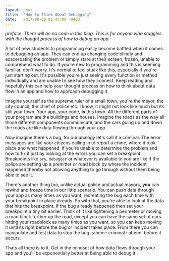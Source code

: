 ```yaml
---
layout: post
title:  "How to Think About Debugging"
date:   2017-08-09 01:43:09 -0400
---
```


*preface: There will be no code in this blog. This is for anyone who stuggles with the thought process of how to debug an app.*

A lot of new students to programming easily become baffled when it comes to debugging an app.  They can end up changing code blindly and exacerbating the problem or simply stare at their screen, frozen, unable to comprehend what to do.  If you're new to programming and this is seeming familiar, don't worry.  It's normal to feel stuck like this, especially if you're just starting out.  It's possible you're just seeing every function or method individually and are unable to see how they connect.  Keep reading and hopefully this can help your thought process on how to think about data flow in an app and how to approach debugging it.

Imagine yourself as the supreme ruler of a small town, you're the mayor, the city council, the chief of police etc.  I know, it might not look like much but its still your town.  Your app, your code, **is** this town.  All the different parts of your program are the buildings and houses.  Imagine the roads as the way all those different components communicate, and the cars going up and down the roads are like data flowing through your app.

Now imagine there's a bug, for our analogy let's call it a criminal.  The error messages are like your citizens calling in to report a crime, where it took place and what happened.  If you're unable to determine the problem and how to fix it just by looking at the errors you can set a breakpoint.  Breakpoints like `pry`, `debugger` or whatever is available to you are like if the police are setting up a premitter or road block by where the incident happened thereby not allowing anything to go through without them being able to see it.

There's another thing too, unlike actual police and actual mayors, **you** can rewind and freeze time in our little scenario.  You can push data through your app as many times as you want, recreating the bug each time with your breakpoint in place already.  So with that, you're able to look at the data that hits the breakpoint.  If the bug already happened then set your breakpoint a tiny bit earlier.  Think of it like tightening a perimeter or moving a road block further up the road, except you can have the same set of cars hitting your roadblock as many times as you want, so you can keep moving it until its right before the bug or incident takes place.  From there you can manipulate and test data to stop the bug ::ahem:: criminal ::ahem:: before it occurs.

Thats all there is to it.  Get in the mindset of how data flows through your app and you'll be exponentially better at being able to debug it.
